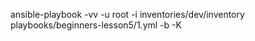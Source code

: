 ansible-playbook -vv -u root -i   inventories/dev/inventory   playbooks/beginners-lesson5/1.yml  -b -K
